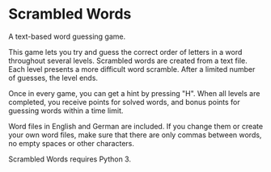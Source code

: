 # Scrambled Words
A text-based word guessing game.

This game lets you try and guess the correct order of letters in a word
throughout several levels. Scrambled words are created from a text file.
Each level presents a more difficult word scramble. After a limited
number of guesses, the level ends.

Once in every game, you can get a hint by pressing "H". When all levels
are completed, you receive points for solved words, and bonus points for
guessing words within a time limit.

Word files in English and German are included. If you change them or
create your own word files, make sure that there are only commas between
words, no empty spaces or other characters.

Scrambled Words requires Python 3.
